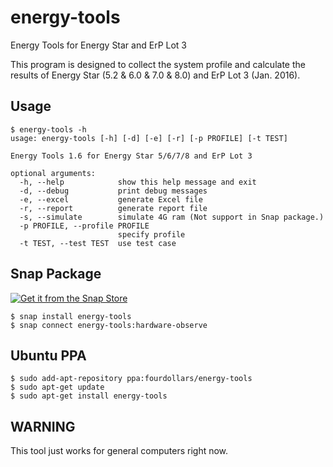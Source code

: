 # energy-tools
Energy Tools for Energy Star and ErP Lot 3

This program is designed to collect the system profile and calculate the results of Energy Star (5.2 & 6.0 & 7.0 & 8.0) and ErP Lot 3 (Jan. 2016).

## Usage

```
$ energy-tools -h
usage: energy-tools [-h] [-d] [-e] [-r] [-p PROFILE] [-t TEST]

Energy Tools 1.6 for Energy Star 5/6/7/8 and ErP Lot 3

optional arguments:
  -h, --help            show this help message and exit
  -d, --debug           print debug messages
  -e, --excel           generate Excel file
  -r, --report          generate report file
  -s, --simulate        simulate 4G ram (Not support in Snap package.)
  -p PROFILE, --profile PROFILE
                        specify profile
  -t TEST, --test TEST  use test case
```

## Snap Package

[![Get it from the Snap Store](https://snapcraft.io/static/images/badges/en/snap-store-white.svg)](https://snapcraft.io/energy-tools)

```
$ snap install energy-tools
$ snap connect energy-tools:hardware-observe
```

## Ubuntu PPA

```
$ sudo add-apt-repository ppa:fourdollars/energy-tools
$ sudo apt-get update
$ sudo apt-get install energy-tools
```

## WARNING

This tool just works for general computers right now.
